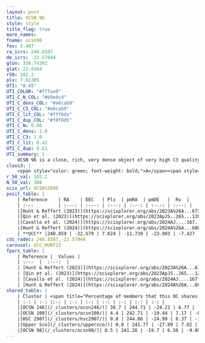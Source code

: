 ```yaml
---
layout: post
title: OCSN 96
style: style
title_flag: true
more_names: 
fname: ocsn96
fov: 3.407
ra_icrs: 240.8587
de_icrs: -22.57944
glon: 350.74302
glat: 22.0364
r50: 102.2
plx: 7.02385
UTI: "0.45"
UTI_COLOR: "#fffae0"
UTI_C_N_COL: "#b9e0c4"
UTI_C_dens_COL: "#a6cab9"
UTI_C_C3_COL: "#a6cab9"
UTI_C_lit_COL: "#fff6da"
UTI_C_dup_COL: "#f0f8d5"
UTI_C_N: 0.86
UTI_C_dens: 1.0
UTI_C_C3: 1.0
UTI_C_lit: 0.42
UTI_C_dup: 0.61
UTI_summary: |
    OCSN 96 is a close, rich, very dense object of very high C3 quality. It was recently reported in the literature.<br><br>This is likely a unique object, which shares a moderate percentage of members with at least one previously reported entry, and a very small percentage with at least one entry reported in the same catalogue.
class3: |
    <span style="color: green; font-weight: bold;">A</span><span style="color: green; font-weight: bold;">A</span>
r_50_val: 102.2
N_50_val: 388
scix_url: OCSN%2096
posit_table: |
    | Reference    | RA    | DEC   | Plx  | pmRA  | pmDE   |  Rv  |
    | :---         | :---: | :---: | :---: | :---: | :---: | :---: |
    |[Hunt & Reffert (2023)](https://scixplorer.org/abs/2023A%26A...673A.114H) | 240.43 | -22.709 | 7.065 | -11.541 | -23.888 | -11.803 |
    |[Qin et al. (2023)](https://scixplorer.org/abs/2023ApJS..265...12Q) | 240.27 | -22.91 | 6.99 | -12.1 | -23.88 | -6.17 |
    |[Cavallo et al. (2024)](https://scixplorer.org/abs/2024AJ....167...12C) | 240.832 | -22.305 | 7.067 | -- | -- | -- |
    |[Hunt & Reffert (2024)](https://scixplorer.org/abs/2024A%26A...686A..42H) | 240.43 | -22.709 | 7.065 | -11.541 | -23.888 | -11.803 |
    | **UCC** |240.859 | -22.579 | 7.024 | -11.739 | -23.903 | -7.427 | 
cds_radec: 240.8587,-22.57944
carousel: UCC_HUNT23
fpars_table: |
    | Reference |  Values |
    | :---  |  :---:  |
    | [Hunt & Reffert (2023)](https://scixplorer.org/abs/2023A%26A...673A.114H) | `AV50=0.396, diffAV50=1.16, MOD50=5.679, logAge50=6.671` |
    | [Qin et al. (2023)](https://scixplorer.org/abs/2023ApJS..265...12Q) | `E(B-V)=0.17, m-M=6.22, logt=6.95` |
    | [Cavallo et al. (2024)](https://scixplorer.org/abs/2024AJ....167...12C) | `AV50=1.33, dMod50=5.67, logAge50=6.81, [Fe/H]50=-0.11` |
    | [Hunt & Reffert (2024)](https://scixplorer.org/abs/2024A%26A...686A..42H) | `MassJ=126.289` |
shared_table: |
    | Cluster | <span title="Percentage of members that this OC shares with the ones listed">%</span>   | RA   | DEC   | Plx   | pmRA  | pmDE  | Rv | UTI |
    | :-: | :-: |:-: | :-: | :-: | :-: | :-: | :-: | :-: |
    |[OCSN 246](/_clusters/ocsn246/)| 38.7 | 244.71 | -24.21 | 6.77 | -10.35 | -22.98 | -6.68 |0.59 |
    |[OCSN 100](/_clusters/ocsn100/)| 4.4 | 242.71 | -19.44 | 7.17 | -8.76 | -24.38 | -7.18 |0.66 |
    |[HSC 2907](/_clusters/hsc2907/)| 0.8 | 244.86 | -24.99 | 6.37 | -10.63 | -21.5 | -5.44 |0.0 |
    |[Upper Sco](/_clusters/uppersco/)| 0.8 | 241.77 | -27.09 | 7.02 | -15.58 | -23.3 | -1.41 |0.22 |
    |[OCSN 98](/_clusters/ocsn98/)| 0.5 | 241.26 | -19.7 | 6.56 | -9.89 | -21.69 | -7.92 |0.66 |
---
```

